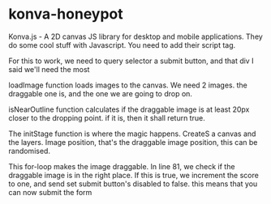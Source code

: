 # konva-honeypot

Konva.js - A 2D canvas JS library for desktop and mobile applications. They do some cool stuff with Javascript. You need to add their script tag.

For this to work, we need to query selector a submit button, and that div I said we'll need the most

loadImage function loads images to the canvas. We need 2 images. the draggable one is, and the one we are going to drop on. 

isNearOutline function calculates if the draggable image is at least 20px closer to the dropping point. if it is, then it shall return true.

The initStage function is where the magic happens. CreateS a canvas and the layers. Image position, that's the draggable image position, this can be randomised.

This for-loop makes the image draggable. In line 81, we check if the draggable image is in the right place. If this is true, we increment the score to one, and send set submit button's disabled to false. this means that you can now submit the form
